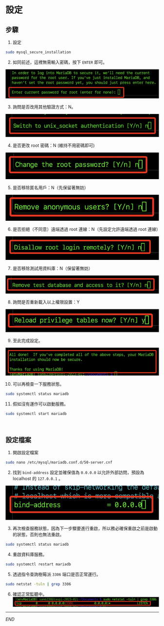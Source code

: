 # 設定


## 步驟

1. 設定
```bash
sudo mysql_secure_installation
```

2. 如同前述，這裡無需輸入密碼，按下 `ENTER` 即可。

![](images/img_05.png)

3. 詢問是否改用其他驗證方式：N。

![](images/img_06.png)

4. 是否更改 root 密碼：N (維持不用密碼即可)

![](images/img_07.png)

5. 是否移除匿名用戶：N（先保留著無妨）

![](images/img_08.png)

6. 是否拒絕（不同意）遠端透過 root 連線：N（先設定允許遠端透過 root 連線）

![](images/img_09.png)

7. 是否移除測試用資料庫：N（保留著無妨）

![](images/img_10.png)

8. 詢問是否重新載入以上權限設置：Y

![](images/img_11.png)

9. 至此完成設定。

![](images/img_12.png)

10. 可以再檢查一下服務狀態。

```bash
sudo systemctl status mariadb
```

11. 假如沒有運作可以啟動服務。

```bash
sudo systemctl start mariadb
```

<br>


## 設定檔案

1. 開啟設定檔案
```bash
sudo nano /etc/mysql/mariadb.conf.d/50-server.cnf
```

2. 找到 `bind-address` 設定並確保值為 `0.0.0.0` 以允許外部訪問，預設為 localhost 的 `127.0.0.1` 。

![](images/img_13.png)

3. 再次檢查服務狀態，因為下一步驟要進行重啟，所以務必確保重啟之前是啟動的狀態，否則也無法重啟。

```bash
sudo systemctl status mariadb
```

4. 重啟資料庫服務。
```bash
sudo systemctl restart mariadb
```

5. 透過指令查詢樹莓派 `3306` 端口是否正常運行。
```bash
sudo netstat -tuln | grep 3306
```

6. 確認正常監聽中。
![](images/img_14.png)

---

_END_